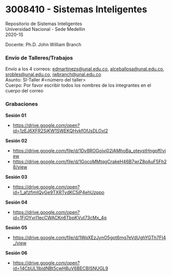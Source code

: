# 3008410 - Sistemas Inteligentes

Repositorio de Sistemas Inteligentes  
Universidad Nacional - Sede Medellin  
2020-1S

Docente: Ph.D. John William Branch  

### Envío de Talleres/Trabajos  
Envío a los 4 correos: edmartinezs@unal.edu.co, alceballosa@unal.edu.co, srobles@unal.edu.co, jwbranch@unal.edu.co  
Asunto: SI-Taller #<número del taller>  
Cuerpo: Por favor escribir todos los nombres de los integrantes en el cuerpo del correo  

### Grabaciones  
**Sesión 01**
* https://drive.google.com/open?id=1zEJ6XFR2SjKW1SWEKQHvkfOfJsDLOxl2  

**Sesión 02**
* https://drive.google.com/file/d/1Dv8ROGoivi02jAMhoBa_oteystHngpff/view  
* https://drive.google.com/file/d/1GocoMMtqgCrakeH46B7wrZ8oAuF5Fh28/view  

**Sesión 03**
* https://drive.google.com/open?id=1_afzfimIQyGe9TXRTvdKC5iP4ehUzppo  

**Sesión 04**  
* https://drive.google.com/open?id=1FjOYvrI1ecCWACKn6TbpKVut73cMx_4q  

**Sesión 05**  
* https://drive.google.com/file/d/1WqXEzJynO5got6mg7eVdUghYGTh7FI4_/view  

**Sesión 06**  
* https://drive.google.com/open?id=14CbUL1lbidNBt5cwH8uV6BECBISNUGL9  